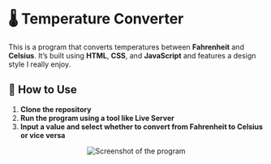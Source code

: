 # 🌡️ Temperature Converter  

This is a program that converts temperatures between **Fahrenheit** and **Celsius**. It’s built using **HTML**, **CSS**, and **JavaScript** and features a design style I really enjoy.  

## 🚀 How to Use  

1. **Clone the repository**
2. **Run the program using a tool like Live Server**
3. **Input a value and select whether to convert from Fahrenheit to Celsius or vice versa**

<p align="center"> <img src="https://github.com/user-attachments/assets/82d196a1-58d1-4034-b655-fe2bfb86af80" alt="Screenshot of the program"/> </p>
